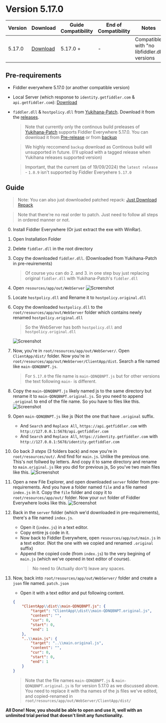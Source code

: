 # Version 5.17.0

| Version | Download                         | Guide Compatibility              | End of Compatibility | Notes                                       |
| ------- | -------------------------------- | -------------------------------- | -------------------- | ------------------------------------------- |
| 5.17.0  | [Download](https://rb.gy/2vtucq) | 5.17.0 +                         | -                    | Compatible with "no libfiddler.dll versions |


## Pre-requirements
  - Fiddler everywhere 5.17.0 (or another compatible version)
  - Local Server (which response to `identity.getfiddler.com` & `api.getfiddler.com`): [Download](./server/)
  - `fiddler.dll` & `hostpolicy.dll` from [Yukihana-Patch](https://github.com/project-yukihana/Yukihana-patch). Download it from the [releases](https://github.com/project-yukihana/Yukihana-patch/releases/tag/v1.0.9).
    > Note that currently only the continous build preleases of [Yukihana-Patch](https://github.com/project-yukihana/Yukihana-patch) supports Fiddler Everywhere 5.17.0. You can download it from [Pre-release](https://github.com/project-yukihana/Yukihana-patch/releases/tag/continuous) or from [backup](https://www.dropbox.com/scl/fi/jk1xt0j2pl7n085f4f027/Pre-Support-FE-5.17.0.zip?rlkey=wkjbcfw9bc9lfnnxsd0ko1m52&st=d800z0sh&dl=1)

    > We highly reccomend `backup` download as Continous build will unsupported in future. (I'll upload with a tagged release when Yukihana releases supported version)

    > Important, that the current (as of 19/09/2024) the `latest release` - `1.0.9` isn't supported by Fiddler Everyehere `5.17.0`

## Guide
  > Note: You can also just downloaded patched repack: [Just Download Repack](https://www.dropbox.com/scl/fi/bcp3hrtpfq1iudn91wvi8/Fiddler-Everywhere-5.17.0-Cracked.zip?rlkey=ogbmcbxft52z0dlpmr5mut9c0&st=nnx6qr4o&dl=1)
  
  > Note that there're no real order to patch. Just need to follow all steps in ordered manner or not.

  0. Install Fiddler Everywhere (Or just extract the exe with WinRar).
  1. Open Installation Folder
  2. Delete `fiddler.dll` in the root directory
  3. Copy the downloaded `fiddler.dll`. (Downloaded from Yukihana-Patch in pre-reuirements)
     > Of course you can do 2. and 3. in one step buy just replacing original `fiddler.dll` with Yukihana-Patch's `fiddler.dll`
  
  4. Open `resources/app/out/WebServer`
     ![Screenshot](https://github.com/user-attachments/assets/f85a8806-b47a-4180-9f96-3a8b7422f14d)

  5. Locate `hostpolicy.dll` and Rename it to `hostpolicy.original.dll`
  6. Copy the downloaded `hostpolicy.dll` to the `root/resources/app/out/WebServer` folder which contains newly renamed `hostpolicy.original.dll`
     > So the WebServer has both `hostpolicy.dll` and `hostpolicy.original.dll`
     
     ![Screenshot](https://github.com/user-attachments/assets/399401b3-2977-483c-85b9-29a544ce026c)

  7. Now, you're in `root/resources/app/out/WebServer/`. Open `ClientApp/dist/` folder. Now you're in `root/resources/app/out/WebServer/ClientApp/dist`. Search a file named like `main-QDNQBNPT.js`.
     > For `5.17.0` the file name is `main-QDNQBNPT.js` but for other versions the text following `main-` is different.

  8. Copy the `main-QDNQBNPT.js` likely named js to the same directory but rename it to `main-QDNQBNPT.original.js`. So you need to append `.original` to end of the file name. So you have to files like this.
     ![Screenshot](https://github.com/user-attachments/assets/cbd5ce84-ae02-4cca-aa7e-48d54325f690)

  9. Open `main-QDNQBNPT.js` like js (Not the one that have `.original` suffix. 
      - And `Search` and `Replace All`, `https://api.getfiddler.com` with `http://127.0.0.1:5678/api.getfiddler.com`
      - And `Search` and `Replace All`, `https://identity.getfiddler.com` with `http://127.0.0.1:5678/identity.getfiddler.com`
      
  10. Go back *3 steps* (3 folders back) and now you're in `root/resources/out/`. And find for `main.js`. Unlike the previous one. This's not follwed by letters. And copy it to same directory and rename to `main.original.js` like you did for previous js, So you've two main files like this.
      ![Screenshot](https://github.com/user-attachments/assets/2835398f-73c8-41fa-b0a0-f790008036b8)

  11. Open a new File Explorer, and open downloaded `server` folder from pre-requirements. And you have a folder named `file` and a file named `index.js` in it. Copy the `file` folder and copy it to `root/resources/app/out/` folder. Now your `out` folder of Fiddler Everywhere looks like this.
      ![Screenshot](https://github.com/user-attachments/assets/844081f2-92bc-47c0-bb14-acb24aba2793)

  11. Back in the `server` folder (which we'd downloaded in pre-requirements), there's a file named `index.js`. 
      - Open it (`index.js`) in a text editor. 
      - Copy entire js code in it.
      - Now back to Fiddler Everywhere, open `resources/app/out/main.js` in a text editor. (Not the one with we copied and renamed `.original` suffix)
      - Append the copied code (from `index.js`) to the very begining of `main.js` (which we've opened in text editor of course).
        > No need to (Actually don't) leave any spaces.
  
  12. Now, back into `root/resources/app/out/WebServer/` folder and create a `json` file named. `patch.json`
        - Open it with a text editor and put following content.
        ``` json
        {
            "ClientApp\\dist\\main-QDNQBNPT.js": {
                "target": "ClientApp\\dist\\main-QDNQBNPT.original.js",
                "content": "",
                "cur": 0,
                "start": 0,
                "end": 1
            },
            "..\\main.js": {
                "target": "..\\main.original.js",
                "content": "",
                "cur": 0,
                "start": 0,
                "end": 1
            }
        }
        ```
        > Note that the file names `main-QDNQBNPT.js` & `main-QDNQBNPT.original.js` is for version 5.17.0 as we discussed above. You need to replace it with tha names of the js files we've edited, and copied-renamed in `root/resources/app/out/WebServer/ClientApp/dist/`
   
   
**All Done! Now, you should be able to open and use it, well with an unlimited trial period that doesn't limit any functionality.**

